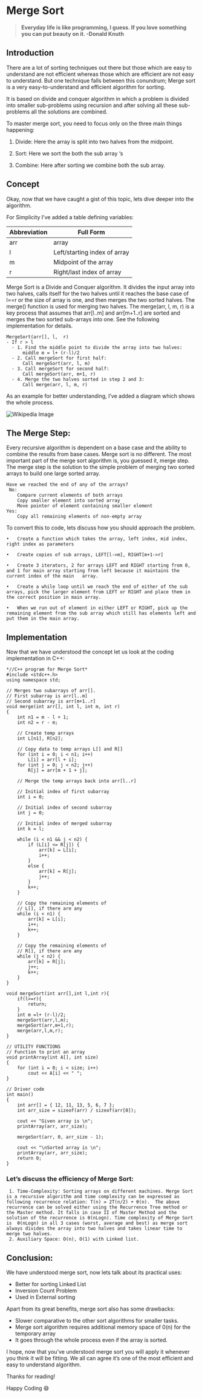 # **Merge Sort**

>**Everyday life is like programming, I guess. If you love something you can put beauty on it. -Donald Knuth**

## Introduction
There are a lot of sorting techniques out there but those which are easy to understand are not efficient whereas those which are efficient are not easy to understand. But one technique falls between this conundrum; Merge sort is a very easy-to-understand and efficient algorithm for sorting.

It is based on divide and conquer algorithm in which a problem is divided into smaller sub-problems using recursion and after solving all these sub-problems all the solutions are combined.

To master merge sort, you need to focus only on the three main things happening:

1.	Divide: Here the array is split into two halves from the midpoint.

2.	Sort: Here we sort the both the sub array ‘s

3.	Combine: Here after sorting we combine both the sub array.

## Concept
Okay, now that we have caught a gist of this topic, lets dive deeper into the algorithm.

For Simplicity I’ve added a table defining variables:

Abbreviation | Full Form
-------------|------------
arr |	array
l |	Left/starting index of array
m	| Midpoint of the array
r	| Right/last index of array


Merge Sort is a Divide and Conquer algorithm. It divides the input array into two halves, calls itself for the two halves until it reaches the base case of l==r or the size of array is one, and then merges the two sorted halves. The merge() function is used for merging two halves. The merge(arr, l, m, r) is a key process that assumes that arr[l..m] and arr[m+1..r] are sorted and merges the two sorted sub-arrays into one. See the following implementation for details.

	MergeSort(arr[], l,  r)
	- If r > l
	  - 1. Find the middle point to divide the array into two halves:  
		  middle m = l+ (r-l)/2
	  - 2. Call mergeSort for first half:   
		  Call mergeSort(arr, l, m)
	  - 3. Call mergeSort for second half:
		  Call mergeSort(arr, m+1, r)
	  - 4. Merge the two halves sorted in step 2 and 3:
		  Call merge(arr, l, m, r)

As an example for better understanding, I’ve added a diagram which shows the whole process.
		 
![Wikipedia Image](https://upload.wikimedia.org/wikipedia/commons/e/e6/Merge_sort_algorithm_diagram.svg)


## The Merge Step:

Every recursive algorithm is dependent on a base case and the ability to combine the results from base cases. Merge sort is no different. The most important part of the merge sort algorithm is, you guessed it, merge step.
The merge step is the solution to the simple problem of merging two sorted arrays to build one large sorted array.		

    Have we reached the end of any of the arrays?
     No:
        Compare current elements of both arrays 
        Copy smaller element into sorted array
        Move pointer of element containing smaller element
    Yes:
        Copy all remaining elements of non-empty array
To convert this to code, lets discuss how you should approach the problem.

    •	Create a function which takes the array, left index, mid index, right index as parameters

    •	Create copies of sub arrays, LEFT[l->m], RIGHT[m+1->r]

    •	Create 3 iterators, 2 for arrays LEFT and RIGHT starting from 0, and 1 for main array starting from left because it maintains the current index of the main   array.

    •	Create a while loop until we reach the end of either of the sub arrays, pick the larger element from LEFT or RIGHT and place them in the correct position in main array.

    •	When we run out of element in either LEFT or RIGHT, pick up the remaining element from the sub array which still has elements left and put them in the main array.

## Implementation

Now that we have understood the concept let us look at the coding implementation in C++:

```
*//C++ program for Merge Sort*
#include <stdc++.h>
using namespace std;
 
// Merges two subarrays of arr[].
// First subarray is arr[l..m]
// Second subarray is arr[m+1..r]
void merge(int arr[], int l, int m, int r)
{
    int n1 = m - l + 1;
    int n2 = r - m;
 
    // Create temp arrays
    int L[n1], R[n2];
 
    // Copy data to temp arrays L[] and R[]
    for (int i = 0; i < n1; i++)
        L[i] = arr[l + i];
    for (int j = 0; j < n2; j++)
        R[j] = arr[m + 1 + j];
 
    // Merge the temp arrays back into arr[l..r]
 
    // Initial index of first subarray
    int i = 0;
 
    // Initial index of second subarray
    int j = 0;
 
    // Initial index of merged subarray
    int k = l;
 
    while (i < n1 && j < n2) {
        if (L[i] <= R[j]) {
            arr[k] = L[i];
            i++;
        }
        else {
            arr[k] = R[j];
            j++;
        }
        k++;
    }
 
    // Copy the remaining elements of
    // L[], if there are any
    while (i < n1) {
        arr[k] = L[i];
        i++;
        k++;
    }
 
    // Copy the remaining elements of
    // R[], if there are any
    while (j < n2) {
        arr[k] = R[j];
        j++;
        k++;
    }
}
 
void mergeSort(int arr[],int l,int r){
    if(l>=r){
        return;
    }
    int m =l+ (r-l)/2;
    mergeSort(arr,l,m);
    mergeSort(arr,m+1,r);
    merge(arr,l,m,r);
}
 
// UTILITY FUNCTIONS
// Function to print an array
void printArray(int A[], int size)
{
    for (int i = 0; i < size; i++)
        cout << A[i] << " ";
}
 
// Driver code
int main()
{
    int arr[] = { 12, 11, 13, 5, 6, 7 };
    int arr_size = sizeof(arr) / sizeof(arr[0]);
 
    cout << "Given array is \n";
    printArray(arr, arr_size);
 
    mergeSort(arr, 0, arr_size - 1);
 
    cout << "\nSorted array is \n";
    printArray(arr, arr_size);
    return 0;
}
```

### Let’s discuss the efficiency of Merge Sort:
     1. Time-Complexity: Sorting arrays on different machines. Merge Sort is a recursive algorithm and time complexity can be expressed as following recurrence relation: T(n) = 2T(n/2) + θ(n).  The above recurrence can be solved either using the Recurrence Tree method or the Master method. It falls in case II of Master Method and the solution of the recurrence is θ(nLogn). Time complexity of Merge Sort is  θ(nLogn) in all 3 cases (worst, average and best) as merge sort always divides the array into two halves and takes linear time to merge two halves.
     2. Auxiliary Space: O(n), O(1) with Linked list.

## Conclusion:

We have understood merge sort, now lets talk about its practical uses:
- Better for sorting Linked List
- Inversion Count Problem
- Used in External sorting

Apart from its great benefits, merge sort also has some drawbacks:
- Slower comparative to the other sort algorithms for smaller tasks.
- Merge sort algorithm requires additional memory space of 0(n) for the temporary array 
- It goes through the whole process even if the  array is sorted.

I hope, now that you’ve understood merge sort you will apply it whenever you think it will be fitting. We all can agree it’s one of the most efficient and easy to understand algorithm.

Thanks for reading!

Happy Coding :smile:
